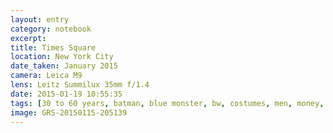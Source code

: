 ```yaml
--- 
layout: entry
category: notebook
excerpt:
title: Times Square
location: New York City
date_taken: January 2015
camera: Leica M9
lens: Leitz Summilux 35mm f/1.4
date: 2015-01-19 10:55:35
tags: [30 to 60 years, batman, blue monster, bw, costumes, men, money, penguin, puppets, times square, toy story, woody]
image: GRS-20150115-205139
---
```

